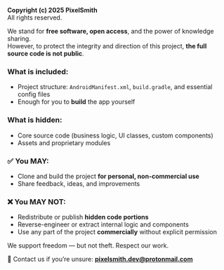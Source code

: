 **Copyright (c) 2025 PixelSmith**  
All rights reserved.

We stand for **free software, open access**, and the power of knowledge sharing.  
However, to protect the integrity and direction of this project, **the full source code is not public**.

### What is included:
- Project structure: `AndroidManifest.xml`, `build.gradle`, and essential config files
- Enough for you to **build** the app yourself

### What is hidden:
- Core source code (business logic, UI classes, custom components)
- Assets and proprietary modules

### ✅ You MAY:
- Clone and build the project **for personal, non-commercial use**
- Share feedback, ideas, and improvements

### ❌ You MAY NOT:
- Redistribute or publish **hidden code portions**
- Reverse-engineer or extract internal logic and components
- Use any part of the project **commercially** without explicit permission

We support freedom — but not theft. Respect our work.  

📧 Contact us if you’re unsure: **pixelsmith.dev@protonmail.com**